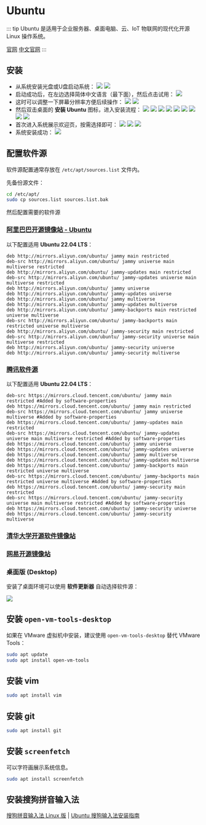 # Ubuntu

::: tip
Ubuntu 是适用于企业服务器、桌面电脑、云、IoT 物联网的现代化开源 Linux 操作系统。

[官网](https://ubuntu.com/)
[中文官网](https://cn.ubuntu.com/)
:::

## 安装

- 从系统安装光盘或U盘启动系统：
  ![](./img/setup/22.04-2022-04-29-11-37-22.png)
  ![](./img/setup/22.04-2022-04-29-11-37-37.png)
- 启动成功后，在左边选择简体中文语言（最下面），然后点击试用：
  ![](./img/setup/22.04-2022-04-29-11-39-06.png)
- 这时可以调整一下屏幕分辨率方便后续操作：
  ![](./img/setup/22.04-2022-04-29-11-42-19.png)
  ![](./img/setup/22.04-2022-04-29-11-53-16.png)
- 然后双击桌面的 **安装 Ubuntu** 图标，进入安装流程：
  ![](./img/setup/22.04-2022-04-29-11-54-10.png)
  ![](./img/setup/22.04-2022-04-29-11-54-14.png)
  ![](./img/setup/22.04-2022-04-29-11-54-34.png)
  ![](./img/setup/22.04-2022-04-29-12-01-53.png)
  ![](./img/setup/22.04-2022-04-29-12-02-00.png)
  ![](./img/setup/22.04-2022-04-29-12-02-54.png)
  ![](./img/setup/22.04-2022-04-29-12-03-24.png)
  ![](./img/setup/22.04-2022-04-29-12-06-53.png)
  ![](./img/setup/22.04-2022-04-29-12-07-54.png)
- 首次进入系统展示欢迎页，按需选择即可：
  ![](./img/setup/22.04-2022-04-29-12-08-18.png)
  ![](./img/setup/22.04-2022-04-29-12-08-41.png)
  ![](./img/setup/22.04-2022-04-29-12-08-49.png)
- 系统安装成功：
  ![](./img/setup/22.04-2022-04-29-12-09-53.png)

## 配置软件源

软件源配置通常存放在 `/etc/apt/sources.list` 文件内。

先备份源文件：

```bash
cd /etc/apt/
sudo cp sources.list sources.list.bak
```

然后配置需要的软件源

### [阿里巴巴开源镜像站 - Ubuntu](https://developer.aliyun.com/mirror/ubuntu)

以下配置适用 **Ubuntu 22.04 LTS**：

```text
deb http://mirrors.aliyun.com/ubuntu/ jammy main restricted
deb-src http://mirrors.aliyun.com/ubuntu/ jammy universe main multiverse restricted
deb http://mirrors.aliyun.com/ubuntu/ jammy-updates main restricted
deb-src http://mirrors.aliyun.com/ubuntu/ jammy-updates universe main multiverse restricted
deb http://mirrors.aliyun.com/ubuntu/ jammy universe
deb http://mirrors.aliyun.com/ubuntu/ jammy-updates universe
deb http://mirrors.aliyun.com/ubuntu/ jammy multiverse
deb http://mirrors.aliyun.com/ubuntu/ jammy-updates multiverse
deb http://mirrors.aliyun.com/ubuntu/ jammy-backports main restricted universe multiverse
deb-src http://mirrors.aliyun.com/ubuntu/ jammy-backports main restricted universe multiverse
deb http://mirrors.aliyun.com/ubuntu/ jammy-security main restricted
deb-src http://mirrors.aliyun.com/ubuntu/ jammy-security universe main multiverse restricted
deb http://mirrors.aliyun.com/ubuntu/ jammy-security universe
deb http://mirrors.aliyun.com/ubuntu/ jammy-security multiverse
```

### [腾讯软件源](https://mirrors.cloud.tencent.com/)

以下配置适用 **Ubuntu 22.04 LTS**：

```text
deb-src https://mirrors.cloud.tencent.com/ubuntu/ jammy main restricted #Added by software-properties
deb https://mirrors.cloud.tencent.com/ubuntu/ jammy main restricted
deb-src https://mirrors.cloud.tencent.com/ubuntu/ jammy universe multiverse #Added by software-properties
deb https://mirrors.cloud.tencent.com/ubuntu/ jammy-updates main restricted
deb-src https://mirrors.cloud.tencent.com/ubuntu/ jammy-updates universe main multiverse restricted #Added by software-properties
deb https://mirrors.cloud.tencent.com/ubuntu/ jammy universe
deb https://mirrors.cloud.tencent.com/ubuntu/ jammy-updates universe
deb https://mirrors.cloud.tencent.com/ubuntu/ jammy multiverse
deb https://mirrors.cloud.tencent.com/ubuntu/ jammy-updates multiverse
deb https://mirrors.cloud.tencent.com/ubuntu/ jammy-backports main restricted universe multiverse
deb-src https://mirrors.cloud.tencent.com/ubuntu/ jammy-backports main restricted universe multiverse #Added by software-properties
deb https://mirrors.cloud.tencent.com/ubuntu/ jammy-security main restricted
deb-src https://mirrors.cloud.tencent.com/ubuntu/ jammy-security universe main multiverse restricted #Added by software-properties
deb https://mirrors.cloud.tencent.com/ubuntu/ jammy-security universe
deb https://mirrors.cloud.tencent.com/ubuntu/ jammy-security multiverse
```

### [清华大学开源软件镜像站](https://mirrors.tuna.tsinghua.edu.cn/)

### [网易开源镜像站](http://mirrors.163.com/)

### 桌面版 (Desktop)

安装了桌面环境可以使用 **软件更新器** 自动选择软件源：

![](./img/config-apt/QQ%E6%88%AA%E5%9B%BE20220505181915.png)

## 安装 `open-vm-tools-desktop`

如果在 VMware 虚拟机中安装，建议使用 `open-vm-tools-desktop` 替代 VMware Tools：

```bash
sudo apt update
sudo apt install open-vm-tools
```

## 安装 vim

```bash
sudo apt install vim
```

## 安装 git

```bash
sudo apt install git
```
## 安装 `screenfetch`

可以字符画展示系统信息。

```bash
sudo apt install screenfetch
```

## 安装搜狗拼音输入法

  [搜狗拼音输入法 Linux 版](https://pinyin.sogou.com/linux)
| [Ubuntu 搜狗输入法安装指南](https://pinyin.sogou.com/linux/guide)